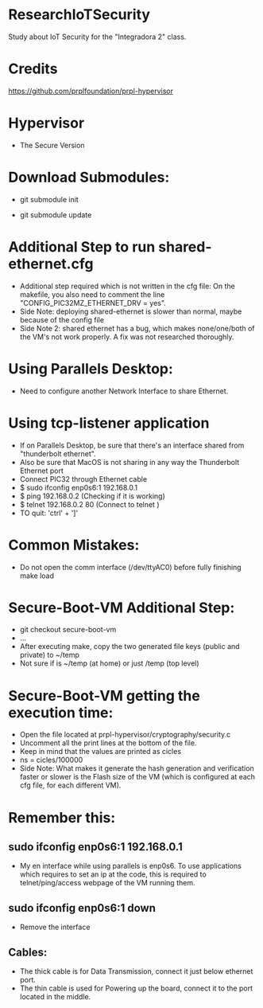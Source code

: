 # ResearchIoTSecurity
Study about IoT Security for the "Integradora 2" class.

# Credits

https://github.com/prplfoundation/prpl-hypervisor

# Hypervisor

- The Secure Version


# Download Submodules:
- git submodule init

- git submodule update


# Additional Step to run shared-ethernet.cfg
- Additional step required which is not written in the cfg file: On the makefile, you also need to comment the line "CONFIG_PIC32MZ_ETHERNET_DRV = yes".
- Side Note: deploying shared-ethernet is slower than normal, maybe because of the config file
- Side Note 2: shared ethernet has a bug, which makes none/one/both of the VM's not work properly. A fix was not researched thoroughly.

# Using Parallels Desktop:
- Need to configure another Network Interface to share Ethernet.

# Using tcp-listener application
- If on Parallels Desktop, be sure that there's an interface shared from "thunderbolt ethernet".
- Also be sure that MacOS is not sharing in any way the Thunderbolt Ethernet port
- Connect PIC32 through Ethernet cable
- $ sudo ifconfig enp0s6:1 192.168.0.1
- $ ping 192.168.0.2 (Checking if it is working)
- $ telnet 192.168.0.2 80 (Connect to telnet <ip> <port>)
- TO quit: 'ctrl' + ']' 

# Common Mistakes:
- Do not open the comm interface (/dev/ttyAC0) before fully finishing make load

# Secure-Boot-VM Additional Step:
- git checkout secure-boot-vm
- ...
- After executing make, copy the two generated file keys (public and private) to ~/temp
- Not sure if is ~/temp (at home) or just /temp (top level)

# Secure-Boot-VM getting the execution time:
- Open the file located at prpl-hypervisor/cryptography/security.c
- Uncomment all the print lines at the bottom of the file.
- Keep in mind that the values are printed as cicles
-  ns  = cicles/100000
- Side Note: What makes it generate the hash generation and verification faster or slower is the Flash size of the VM (which is configured at each cfg file, for each different VM).

# Remember this:
## sudo ifconfig enp0s6:1 192.168.0.1
- My en interface while using parallels is enp0s6. To use applications which requires to set an ip at the code, this is required to telnet/ping/access webpage of the VM running them.

## sudo ifconfig enp0s6:1 down
- Remove the interface

##  Cables:
- The thick cable is for Data Transmission, connect it just below ethernet port.
- The thin cable is used for Powering up the board, connect it to the port located in the middle.

